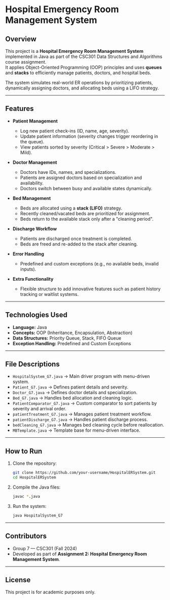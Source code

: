 # Hospital Emergency Room Management System

## Overview
This project is a **Hospital Emergency Room Management System** implemented in Java as part of the CSC301 Data Structures and Algorithms course assignment.  
It applies Object-Oriented Programming (OOP) principles and uses **queues** and **stacks** to efficiently manage patients, doctors, and hospital beds.

The system simulates real-world ER operations by prioritizing patients, dynamically assigning doctors, and allocating beds using a LIFO strategy.

---

## Features
- **Patient Management**  
  - Log new patient check-ins (ID, name, age, severity).  
  - Update patient information (severity changes trigger reordering in the queue).  
  - View patients sorted by severity (Critical > Severe > Moderate > Mild).  

- **Doctor Management**  
  - Doctors have IDs, names, and specializations.  
  - Patients are assigned doctors based on specialization and availability.  
  - Doctors switch between busy and available states dynamically.  

- **Bed Management**  
  - Beds are allocated using a **stack (LIFO)** strategy.  
  - Recently cleaned/vacated beds are prioritized for assignment.  
  - Beds return to the available stack only after a "cleaning period".  

- **Discharge Workflow**  
  - Patients are discharged once treatment is completed.  
  - Beds are freed and re-added to the stack after cleaning.  

- **Error Handling**  
  - Predefined and custom exceptions (e.g., no available beds, invalid inputs).  

- **Extra Functionality**  
  - Flexible structure to add innovative features such as patient history tracking or waitlist systems.

---

## Technologies Used
- **Language:** Java  
- **Concepts:** OOP (Inheritance, Encapsulation, Abstraction)  
- **Data Structures:** Priority Queue, Stack, FIFO Queue  
- **Exception Handling:** Predefined and Custom Exceptions

---

## File Descriptions
- `HospitalSystem_G7.java` → Main driver program with menu-driven system.  
- `Patient_G7.java` → Defines patient details and severity.  
- `Doctor_G7.java` → Defines doctor details and specialization.  
- `Bed_G7.java` → Handles bed allocation and cleaning logic.  
- `PatientComparator_G7.java` → Custom comparator to sort patients by severity and arrival order.  
- `patientTreatment_G7.java` → Manages patient treatment workflow.  
- `patientDischarge_G7.java` → Handles patient discharge process.  
- `bedCleaning_G7.java` → Manages bed cleaning cycle before reallocation.  
- `MBTemplate.java` → Template base for menu-driven interface.  

---

## How to Run
1. Clone the repository:
   ```bash
   git clone https://github.com/your-username/HospitalERSystem.git
   cd HospitalERSystem
   ```

2. Compile the Java files:
   ```bash
   javac *.java
   ```

3. Run the system:
   ```bash
   java HospitalSystem_G7
   ```

---

## Contributors
- Group 7 — CSC301 (Fall 2024)  
- Developed as part of **Assignment 2: Hospital Emergency Room Management System**.

---

## License
This project is for academic purposes only.
